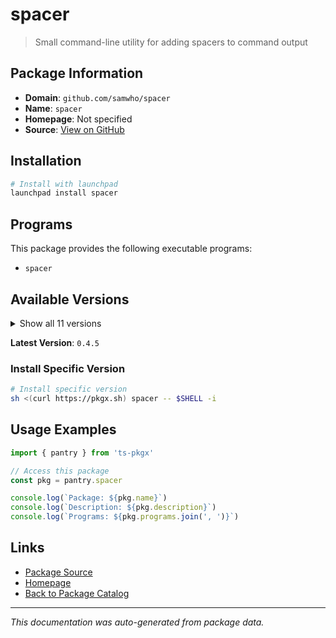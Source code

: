 # spacer

> Small command-line utility for adding spacers to command output

## Package Information

- **Domain**: `github.com/samwho/spacer`
- **Name**: `spacer`
- **Homepage**: Not specified
- **Source**: [View on GitHub](https://github.com/pkgxdev/pantry/tree/main/projects/github.com/samwho/spacer/package.yml)

## Installation

```bash
# Install with launchpad
launchpad install spacer
```

## Programs

This package provides the following executable programs:

- `spacer`

## Available Versions

<details>
<summary>Show all 11 versions</summary>

- `0.4.5`, `0.4.2`, `0.4.1`, `0.3.9`, `0.3.8`
- `0.3.7`, `0.3.5`, `0.3.3`, `0.3.2`, `0.3.1`
- `0.3.0`

</details>

**Latest Version**: `0.4.5`

### Install Specific Version

```bash
# Install specific version
sh <(curl https://pkgx.sh) spacer -- $SHELL -i
```

## Usage Examples

```typescript
import { pantry } from 'ts-pkgx'

// Access this package
const pkg = pantry.spacer

console.log(`Package: ${pkg.name}`)
console.log(`Description: ${pkg.description}`)
console.log(`Programs: ${pkg.programs.join(', ')}`)
```

## Links

- [Package Source](https://github.com/pkgxdev/pantry/tree/main/projects/github.com/samwho/spacer/package.yml)
- [Homepage](#)
- [Back to Package Catalog](../../../package-catalog.md)

---

*This documentation was auto-generated from package data.*
